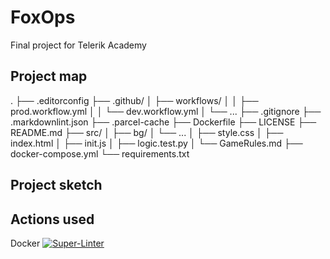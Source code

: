 # FoxOps

Final project for Telerik Academy

## Project map

.
├── .editorconfig
├── .github/
│ ├── workflows/
│ │ ├── prod.workflow.yml
│ │ └── dev.workflow.yml
│ └── ...
├── .gitignore
├── .markdownlint.json
├── .parcel-cache
├── Dockerfile
├── LICENSE
├── README.md
├── src/
│ ├── bg/
│ └── ...
│ ├── style.css
│ ├── index.html
│ ├── init.js
│ ├── logic.test.py
│ └── GameRules.md
├── docker-compose.yml
└── requirements.txt

## Project sketch

## Actions used

Docker
[![Super-Linter](https://github.com/<OWNER>/<REPOSITORY>/actions/workflows/<WORKFLOW_FILE_NAME>/badge.svg)](https://github.com/marketplace/actions/super-linter)
